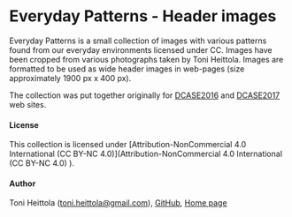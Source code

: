 Everyday Patterns - Header images
=================================

Everyday Patterns is a small collection of images with various patterns found from our everyday environments licensed under CC. Images have been cropped from various photographs taken by Toni Heittola. Images are formatted to be used as wide header images in web-pages (size approximately 1900 px x 400 px). 

The collection was put together originally for [DCASE2016](http://www.cs.tut.fi/sgn/arg/dcase2016/) and [DCASE2017](http://www.cs.tut.fi/sgn/arg/dcase2017/) web sites. 

#### License

This collection is licensed under [Attribution-NonCommercial 4.0 International (CC BY-NC 4.0)](Attribution-NonCommercial 4.0 International (CC BY-NC 4.0) ).


#### Author

Toni Heittola (toni.heittola@gmail.com), [GitHub](https://github.com/toni-heittola), [Home page](http://www.cs.tut.fi/~heittolt/)


 